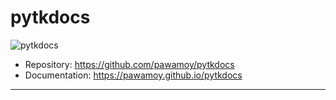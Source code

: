# pytkdocs

![pytkdocs](../assets/pytkdocs.svg)

- Repository: https://github.com/pawamoy/pytkdocs
- Documentation: https://pawamoy.github.io/pytkdocs

---
